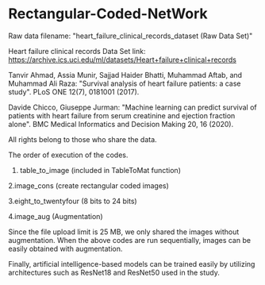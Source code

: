 # Rectangular-Coded-NetWork
Raw data filename: "heart_failure_clinical_records_dataset (Raw Data Set)"

Heart failure clinical records Data Set link: https://archive.ics.uci.edu/ml/datasets/Heart+failure+clinical+records

Tanvir Ahmad, Assia Munir, Sajjad Haider Bhatti, Muhammad Aftab, and Muhammad Ali Raza: "Survival analysis of heart failure patients: a case study". PLoS ONE 12(7), 0181001 (2017).

Davide Chicco, Giuseppe Jurman: "Machine learning can predict survival of patients with heart failure from serum creatinine and ejection fraction alone". BMC Medical Informatics and Decision Making 20, 16 (2020).

All rights belong to those who share the data.



The order of execution of the codes.

1. table_to_image (included in TableToMat function)

2.image_cons (create rectangular coded images)

3.eight_to_twentyfour (8 bits to 24 bits)

4.image_aug (Augmentation)

Since the file upload limit is 25 MB, we only shared the images without augmentation.
When the above codes are run sequentially, images can be easily obtained with augmentation.

Finally, artificial intelligence-based models can be trained easily by utilizing architectures such as ResNet18 and ResNet50 used in the study.
